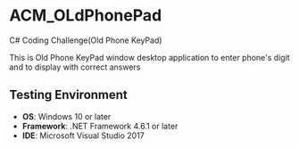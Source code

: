 # ACM_OLdPhonePad
C# Coding Challenge(Old Phone KeyPad)

This is Old Phone KeyPad window desktop application to enter phone's digit and to display with correct answers

## Testing Environment
- **OS**: Windows 10 or later
- **Framework**: .NET Framework 4.6.1 or later
- **IDE**: Microsoft Visual Studio 2017



